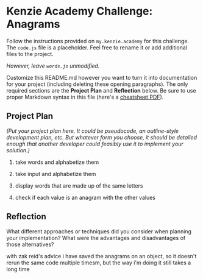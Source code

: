 # Kenzie Academy Challenge: Anagrams 

Follow the instructions provided on `my.kenzie.academy` for this challenge. The `code.js` file is a placeholder. Feel free to rename it or add additional files to the project.

*However, leave `words.js` unmodified.*

Customize this README.md however you want to turn it into documentation for your project (including deleting these opening paragraphs). The only required sections are the **Project Plan** and **Reflection** below. Be sure to use proper Markdown syntax in this file (here's a [cheatsheet PDF](https://guides.github.com/pdfs/markdown-cheatsheet-online.pdf)).

## Project Plan

_(Put your project plan here. It could be pseudocode, an outline-style development plan, etc. But whatever form you choose, it should be detailed enough that another developer could feasibly use it to implement your solution.)_

1. take words and alphabetize them
2. take input and alphabetize them 
3. display words that are made up of the same letters

1. check if each value is an anagram with the other values

## Reflection

What different approaches or techniques did you consider when planning your implementation? What were the advantages and disadvantages of those alternatives?

with zak reid's advice i have saved the anagrams on an object, so it doesn't rerun the same code multiple timesm, but the way i'm doing it still takes a long time

